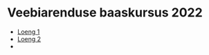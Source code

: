 # Veebiarenduse baaskursus 2022

- [Loeng 1](https://mihkelvali.github.io/veeb2209/loeng01)
- [Loeng 2](https://mihkelvali.github.io/veeb2209/loeng02)
- 
